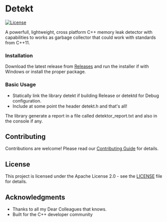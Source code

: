 # Detekt
[![License](https://img.shields.io/badge/License-Apache_2.0-blue.svg)](https://opensource.org/licenses/Apache-2.0)

A powerfull, lightweight, cross platform C++ memory leak detector with capabilities to works as garbage collector that could work with standards from C++11.

### Installation

Download the latest release from [Releases](https://github.com/yourusername/detekt/releases) and run the installer if with Windows or install the proper package.

### Basic Usage

- Statically link the library detekt if building Release or detektd for Debug configuration.
- Include at some point the header detekt.h and that's all!

The library generate a report in a file called detektor_report.txt and also in the console if any.


## Contributing

Contributions are welcome! Please read our [Contributing Guide](CONTRIBUTING.md) for details.

## License

This project is licensed under the Apache License 2.0 - see the [LICENSE](LICENSE) file for details.

## Acknowledgments

- Thanks to all my Dear Colleagues that knows.
- Built for the C++ developer community



